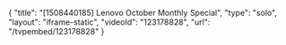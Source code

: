 {
    "title": "[1508440185] Lenovo October Monthly Special",
    "type": "solo",
    "layout": "iframe-static",
    "videoId": "123178828",
    "url": "\/tvpembed\/123178828"
}